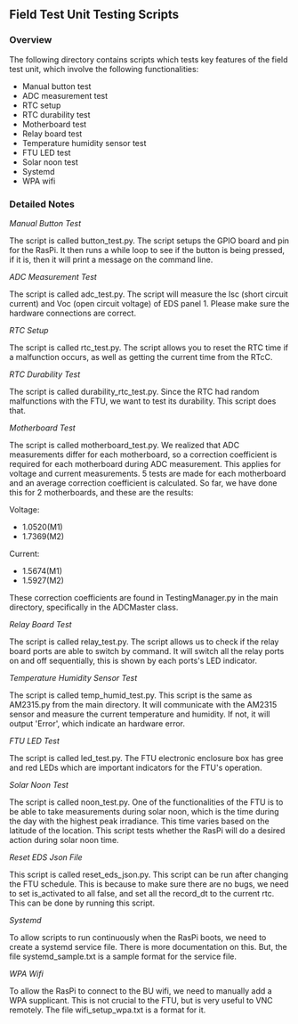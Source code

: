 ## Field Test Unit Testing Scripts

### Overview

The following directory contains scripts which tests key features of the field test unit, which involve the following functionalities:

- Manual button test
- ADC measurement test
- RTC setup
- RTC durability test
- Motherboard test
- Relay board test
- Temperature humidity sensor test
- FTU LED test
- Solar noon test
- Systemd
- WPA wifi

### Detailed Notes

_Manual Button Test_

The script is called button_test.py. The script setups the GPIO board and pin for the RasPi. It then runs a while loop to see if the button is being pressed, if it is, then it will print a message on the command line.

_ADC Measurement Test_

The script is called adc_test.py. The script will measure the Isc (short circuit current) and Voc (open circuit voltage) of EDS panel 1. Please make sure the hardware connections are correct.

_RTC Setup_

The script is called rtc_test.py. The script allows you to reset the RTC time if a malfunction occurs, as well as getting the current time from the RTcC.

_RTC Durability Test_

The script is called durability_rtc_test.py. Since the RTC had random malfunctions with the FTU, we want to test its durability. This script does that.

_Motherboard Test_

The script is called motherboard_test.py. We realized that ADC measurements differ for each motherboard, so a correction coefficient is required for each motherboard during ADC measurement. This applies for voltage and current measurements. 5 tests are made for each motherboard and an average correction coefficient is calculated. So far, we have done this for 2 motherboards, and these are the results:

Voltage:
- 1.0520(M1)
- 1.7369(M2)

Current:
- 1.5674(M1)
- 1.5927(M2)

These correction coefficients are found in TestingManager.py in the main directory, specifically in the ADCMaster class.

_Relay Board Test_

The script is called relay_test.py. The script allows us to check if the relay board ports are able to switch by command. It will switch all the relay ports on and off sequentially, this is shown by each ports's LED indicator.

_Temperature Humidity Sensor Test_

The script is called temp_humid_test.py. This script is the same as AM2315.py from the main directory. It will communicate with the AM2315 sensor and measure the current temperature and humidity. If not, it will output 'Error', which indicate an hardware error.

_FTU LED Test_

The script is called led_test.py. The FTU electronic enclosure box has gree and red LEDs which are important indicators for the FTU's operation.

_Solar Noon Test_

The script is called noon_test.py. One of the functionalities of the FTU is to be able to take measurements during solar noon, which is the time during the day with the highest peak irradiance. This time varies based on the latitude of the location. This script tests whether the RasPi will do a desired action during solar noon time.

_Reset EDS Json File_

This script is called reset_eds_json.py. This script can be run after changing the FTU schedule. This is because to make sure there are no bugs, we need to set is_activated to all false, and set all the record_dt to the current rtc. This can be done by running this script.

_Systemd_

To allow scripts to run continuously when the RasPi boots, we need to create a systemd service file. There is more documentation on this. But, the file systemd_sample.txt is a sample format for the service file.

_WPA Wifi_

To allow the RasPi to connect to the BU wifi, we need to manually add a WPA supplicant. This is not crucial to the FTU, but is very useful to VNC remotely. The file wifi_setup_wpa.txt is a format for it.
